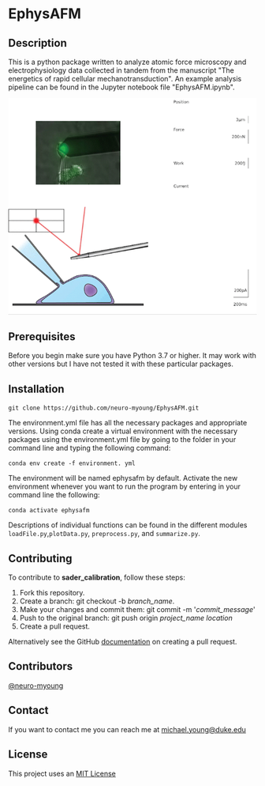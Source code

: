 # EphysAFM

## Description
This is a python package written to analyze atomic force microscopy and electrophysiology data collected in tandem from the manuscript "The energetics of rapid cellular mechanotransduction". An example analysis pipeline can be found in the Jupyter notebook file "EphysAFM.ipynb".

![EphysAFM](/assets/afm-ephys.gif)

## Prerequisites

Before you begin make sure you have Python 3.7 or higher. It may work with other versions but I have not tested it with these particular packages.

## Installation

```
git clone https://github.com/neuro-myoung/EphysAFM.git
```

The environment.yml file has all the necessary packages and appropriate versions. Using conda create a virtual environment with the necessary packages using the environment.yml file by going to the folder in your command line and typing the following command:

```
conda env create -f environment. yml
```

The environment will be named ephysafm by default. Activate the new environment whenever you want to run the program by entering in your command line the following:

```
conda activate ephysafm
```

Descriptions of individual functions can be found in the different modules `loadFile.py`,`plotData.py`, `preprocess.py`, and `summarize.py`.  

## Contributing
To contribute to **sader_calibration**, follow these steps:

1. Fork this repository.
2. Create a branch: git checkout -b *branch_name*.
3. Make your changes and commit them: git commit -m '*commit_message*'
4. Push to the original branch: git push origin *project_name* *location*
5. Create a pull request.

Alternatively see the GitHub [documentation](https://help.github.com/en/github/collaborating-with-issues-and-pull-requests/creating-a-pull-request) on creating a pull request.

## Contributors

[@neuro-myoung](https://github.com/neuro-myoung)

## Contact

If you want to contact me you can reach me at michael.young@duke.edu

## License
This project uses an [MIT License](https://opensource.org/licenses/MIT)